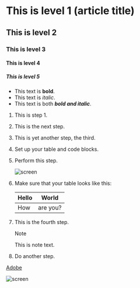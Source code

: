 # This is level 1 (article title)
## This is level 2
### This is level 3
#### This is level 4
##### This is level 5

*   This text is **bold**.
*   This text is *italic*.
*   This text is both ***bold and italic***.

1. This is step 1.
1. This is the next step.
1. This is yet another step, the third.


1. Set up your table and code blocks.
1. Perform this step.

   ![screen](https://experienceleague.adobe.com/docs/contributor/assets/adobe_standard_logo.png?lang=es)

1. Make sure that your table looks like this:

   | Hello | World |
   |---|---|
   | How | are you? |

1. This is the fourth step.

   >[!NOTE]
   >
   >This is note text.

1. Do another step.


[Adobe](https://www.adobe.com)


![screen](https://summa.es/wp-content/uploads/2022/07/barc%CC%A7a-thumbnail-1.png)
